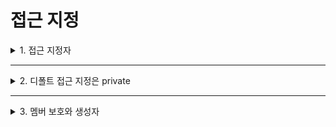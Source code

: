 # 접근 지정

<details>
<summary>1. 접근 지정자</summary>
<div markdown="1">       

* **private 멤버**
  * 클래스 내의 멤버 함수들에게만 접근이 허용됨
* **public 멤버**
  * 클래스 내외를 막론하고 프로그램의 모든 함수들에게 접근이 허용됨
* **protected 멤버**
  * 클래스 내의 멤버 함수와 이 클래스를 상속받은 파생 클래스의 멤버 함수에게만 접근이 허용됨
</div>
</details>

___

<details>
<summary>2. 디폴트 접근 지정은 private</summary>
<div markdown="1">       

* 접근 지정을 하지 않은 경우, 디폴트 접근 지정은 private으로 처리됨
</div>
</details>

___

<details>
<summary>3. 멤버 보호와 생성자</summary>
<div markdown="1">       

#### 멤버 변수는 private으로 지정하는 것이 바람직
* 클래스의 멤버들은 클래스 외부에서 마음대로 접근할 수 있도록 허용해서는 안 되는 것이 기본임
* 예시 코드
```C++
class Circle {
public:
  int radius; //멤버 변수 보호받지 못함
  Circle();
  Circle(int r);
  double getArea();
};

Circle::Circle() {
  radius = 1;
}
Circle::Circle(int r) {
  radius = r;
}

int main() {
  Circle waffle;
  waffle.radius = 5; //노출된 멤버는 마음대로 접근(안 좋은 사례)
}
```
```C++
class Circle {
private:
  int radius; //멤버 변수 보호받고 있음
  Circle();
  Circle(int r);
  double getArea();
};

Circle::Circle() {
  radius = 1;
}
Circle::Circle(int r) {
  radius = r;
}

int main() {
  Circle waffle(5); //생성자에서 radius 설정
  waffle.radius = 5; //private 멤버 접근 불가
}
```

#### 생성자 public으로
* 클래스 외부에서 객체를 생성하기 위해서는 생성자를 public으로 선언해야 함
</div>
</details>

